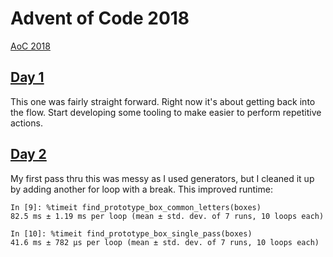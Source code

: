 # Advent of Code 2018

[AoC 2018](https://adventofcode.com/2018)

## [Day 1](https://adventofcode.com/2018/day/1)

This one was fairly straight forward. Right now it's about getting back into the flow. Start developing some tooling to make easier to perform repetitive actions.

## [Day 2](https://adventofcode.com/2018/day/2)

My first pass thru this was messy as I used generators, but I cleaned it up by adding another for loop with a break. This improved runtime:

```console
In [9]: %timeit find_prototype_box_common_letters(boxes)
82.5 ms ± 1.19 ms per loop (mean ± std. dev. of 7 runs, 10 loops each)

In [10]: %timeit find_prototype_box_single_pass(boxes)
41.6 ms ± 782 µs per loop (mean ± std. dev. of 7 runs, 10 loops each)
```
